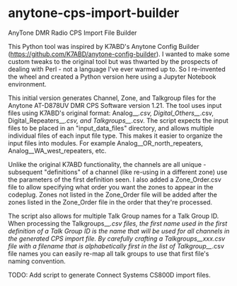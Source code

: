 # anytone-cps-import-builder
AnyTone DMR Radio CPS Import File Builder

This Python tool was inspired by K7ABD's Anytone Config Builder (https://github.com/K7ABD/anytone-config-builder).  I wanted to make some custom tweaks to the original tool but was thwarted by the prospects of dealing with Perl - not a language I've ever warmed up to.  So I re-invented the wheel and created a Python version here using a Jupyter Notebook environment.

This initial version generates Channel, Zone, and Talkgroup files for the Anytone AT-D878UV DMR CPS Software version 1.21.  The tool uses input files using K7ABD's original format:  Analog__*.csv, Digital_Others__*.csv, Digital_Repeaters__*.csv, and Talkgroups__*.csv.  The script expects the input files to be placed in an "input_data_files" directory, and allows multiple individual files of each input file type.  This makes it easier to organize the input files into modules.  For example Analog__OR_north_repeaters, Analog__WA_west_repeaters, etc.

Unlike the original K7ABD functionality, the channels are all unique - subsequent "definitions" of a channel (like re-using in a different zone) use the parameters of the first definition seen.   I also added a Zone_Order.csv file to allow specifying what order you want the zones to appear in the codeplug.  Zones not listed in the Zone_Order file will be added after the zones listed in the Zone_Order file in the order that they're processed.

The script also allows for multiple Talk Group names for a Talk Group ID.  When processing the Talkgroups__*.csv files, the first name used in the first definition of a Talk Group ID is the name that will be used for all channels in the generated CPS import file.  By carefully crafting a Talkgroups__xxx.csv file with a filename that is alphabetically first in the list of Talkgroup__*.csv file names you can easily re-map all talk groups to use that first file's naming convention.

TODO:  Add script to generate Connect Systems CS800D import files.
